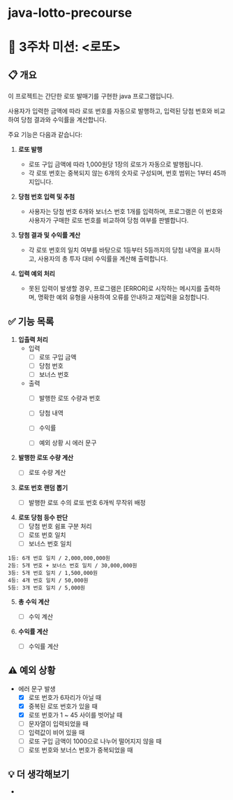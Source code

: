 # java-lotto-precourse
# 💸 3주차 미션: <로또>

## 📋 개요

이 프로젝트는 간단한 로또 발매기를 구현한 java 프로그램입니다.

사용자가 입력한 금액에 따라 로또 번호를 자동으로 발행하고, 입력된 당첨 번호와 비교하여 당첨 결과와 수익률을 계산합니다.

주요 기능은 다음과 같습니다:
1. **로또 발행**
    - 로또 구입 금액에 따라 1,000원당 1장의 로또가 자동으로 발행됩니다. 
    - 각 로또 번호는 중복되지 않는 6개의 숫자로 구성되며, 번호 범위는 1부터 45까지입니다.

2. **당첨 번호 입력 및 추첨**
    - 사용자는 당첨 번호 6개와 보너스 번호 1개를 입력하며, 프로그램은 이 번호와 사용자가 구매한 로또 번호를 비교하여 당첨 여부를 판별합니다.
     
3. **당첨 결과 및 수익률 계산**
    - 각 로또 번호의 일치 여부를 바탕으로 1등부터 5등까지의 당첨 내역을 표시하고, 사용자의 총 투자 대비 수익률을 계산해 출력합니다.
   
4. **입력 예외 처리**
    - 못된 입력이 발생할 경우, 프로그램은 [ERROR]로 시작하는 메시지를 출력하며, 명확한 예외 유형을 사용하여 오류를 안내하고 재입력을 요청합니다.


## ✅ 기능 목록

1. **입출력 처리**
    - 입력
        - [ ] 로또 구입 금액
        - [ ] 당첨 번호
        - [ ] 보너스 번호
    - 출력
        - [ ] 발행한 로또 수량과 번호
        - [ ] 당첨 내역
        - [ ] 수익률
        - [ ] 예외 상황 시 에러 문구


2. **발행한 로또 수량 계산**
    - [ ] 로또 수량 계산
  

3. **로또 번호 랜덤 뽑기**
   - [ ] 발행한 로또 수의 로또 번호 6개씩 무작위 배정  


4. **로또 당첨 등수 판단**
   - [ ] 당첨 번호 쉼표 구분 처리
   - [ ] 로또 번호 일치
   - [ ] 보너스 번호 일치
```
1등: 6개 번호 일치 / 2,000,000,000원
2등: 5개 번호 + 보너스 번호 일치 / 30,000,000원
3등: 5개 번호 일치 / 1,500,000원
4등: 4개 번호 일치 / 50,000원
5등: 3개 번호 일치 / 5,000원
```

5. **총 수익 계산**
    - [ ] 수익 계산


6. **수익률 계산**
    - [ ] 수익률 계산


## ⚠️ 예외 상황

- 에러 문구 발생
    - [x] 로또 번호가 6자리가 아닐 때
    - [x] 중복된 로또 번호가 있을 때
    - [x] 로또 번호가 1 ~ 45 사이를 벗어날 때
    - [ ] 문자열이 입력되었을 때
    - [ ] 입력값이 비어 있을 때
    - [ ] 로또 구입 금액이 1000으로 나누어 떨어지지 않을 때
    - [ ] 로또 번호와 보너스 번호가 중복되었을 때

## 💡 더 생각해보기

-